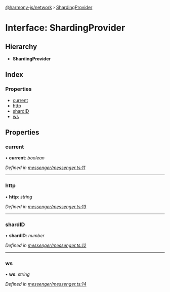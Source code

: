 [@harmony-js/network](../globals.md) › [ShardingProvider](shardingprovider.md)

# Interface: ShardingProvider

## Hierarchy

* **ShardingProvider**

## Index

### Properties

* [current](shardingprovider.md#current)
* [http](shardingprovider.md#http)
* [shardID](shardingprovider.md#shardid)
* [ws](shardingprovider.md#ws)

## Properties

###  current

• **current**: *boolean*

*Defined in [messenger/messenger.ts:11](https://github.com/FireStack-Lab/Harmony-sdk-core/blob/a192dab/packages/harmony-network/src/messenger/messenger.ts#L11)*

___

###  http

• **http**: *string*

*Defined in [messenger/messenger.ts:13](https://github.com/FireStack-Lab/Harmony-sdk-core/blob/a192dab/packages/harmony-network/src/messenger/messenger.ts#L13)*

___

###  shardID

• **shardID**: *number*

*Defined in [messenger/messenger.ts:12](https://github.com/FireStack-Lab/Harmony-sdk-core/blob/a192dab/packages/harmony-network/src/messenger/messenger.ts#L12)*

___

###  ws

• **ws**: *string*

*Defined in [messenger/messenger.ts:14](https://github.com/FireStack-Lab/Harmony-sdk-core/blob/a192dab/packages/harmony-network/src/messenger/messenger.ts#L14)*
